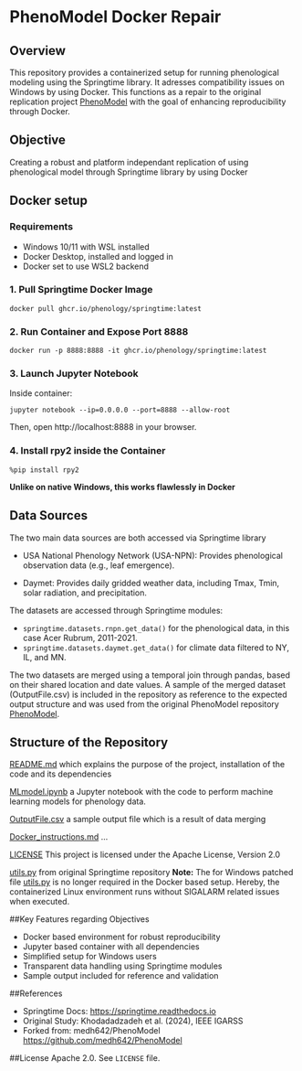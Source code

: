 # PhenoModel Docker Repair

## Overview

This repository provides a containerized setup for running phenological modeling using the Springtime library. It adresses compatibility issues on Windows by using Docker. This functions as a repair to the original replication project [PhenoModel](https://github.com/medh642/PhenoModel) with the goal of enhancing reproducibility through Docker.

## Objective

Creating a robust and platform independant replication of using phenological model through Springtime library by using Docker

## Docker setup

### Requirements

- Windows 10/11 with WSL installed
- Docker Desktop, installed and logged in
- Docker set to use WSL2 backend

### 1. Pull Springtime Docker Image

`docker pull ghcr.io/phenology/springtime:latest`

### 2. Run Container and Expose Port 8888

`docker run -p 8888:8888 -it ghcr.io/phenology/springtime:latest`

### 3. Launch Jupyter Notebook

Inside container:

`jupyter notebook --ip=0.0.0.0 --port=8888 --allow-root`

Then, open http://localhost:8888 in your browser.

### 4. Install rpy2 inside the Container

`%pip install rpy2`

**Unlike on native Windows, this works flawlessly in Docker**

## Data Sources

The two main data sources are both accessed via Springtime library

- USA National Phenology Network (USA-NPN): Provides phenological observation data (e.g., leaf emergence).

- Daymet: Provides daily gridded weather data, including Tmax, Tmin, solar radiation, and precipitation.

The datasets are accessed through Springtime modules:
- `springtime.datasets.rnpn.get_data()` for the phenological data, in this case Acer Rubrum, 2011-2021.
- `springtime.datasets.daymet.get_data()` for climate data filtered to NY, IL, and MN.

The two datasets are merged using a temporal join through pandas, based on their shared location and date values. 
A sample of the merged dataset (OutputFile.csv) is included in the repository as reference to the expected output structure and was used from the original PhenoModel repository [PhenoModel](https://github.com/medh642/PhenoModel).

## Structure of the Repository
 
[README.md](README.md) which explains the purpose of the project, installation of the code and its dependencies

[MLmodel.ipynb](https://www.example.com) a Jupyter notebook with the code to perform machine learning models for phenology data. 

[OutputFile.csv](https://www.example.com) a sample output file which is a result of data merging

[Docker_instructions.md](https://www.example.com) ...

[LICENSE](https://www.example.com) This project is licensed under the Apache License, Version 2.0

[utils.py](https://github.com/phenology/springtime/pkgs/container/springtime) from original Springtime repository
**Note:** The for Windows patched file [utils.py](https://github.com/medh642/PhenoModel) is no longer required in the Docker based setup. Hereby, the containerized Linux environment runs without SIGALARM related issues when executed. 

##Key Features regarding Objectives
- Docker based environment for robust reproducibility
- Jupyter based container with all dependencies
- Simplified setup for Windows users
- Transparent data handling using Springtime modules
- Sample output included for reference and validation

##References
- Springtime Docs: https://springtime.readthedocs.io
- Original Study: Khodadadzadeh et al. (2024), IEEE IGARSS
- Forked from: medh642/PhenoModel https://github.com/medh642/PhenoModel

##License
Apache 2.0. See `LICENSE` file.

